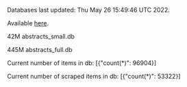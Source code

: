 Databases last updated: Thu May 26 15:49:46 UTC 2022. 

Available [here](https://github.com/cbeauhilton/ash-db/releases).


42M	abstracts_small.db

445M	abstracts_full.db

Current number of items in db:
[{"count(*)": 96904}]

Current number of scraped items in db:
[{"count(*)": 53322}]
